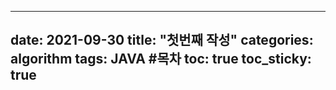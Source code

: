 
---
date: 2021-09-30
title: "첫번째 작성"
categories: algorithm
tags: JAVA
#목차
toc: true
toc_sticky: true
---
